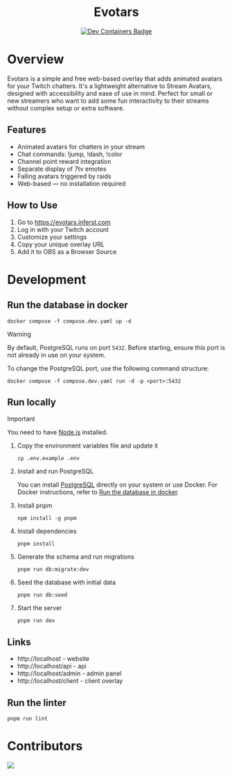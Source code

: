 <h1 align="center">Evotars</h1>
<div align="center">
  <a
  href="https://vscode.dev/redirect?url=vscode://ms-vscode-remote.remote-containers/cloneInVolume?url=https://github.com/inferst/evotars">
    <img
    src="https://img.shields.io/static/v1?style=for-the-badge&logo=docker&label=devcontainer&message=supported&color=0797ff&labelColor=000000"
    alt="Dev Containers Badge"
    />
  </a>
</div>

# Overview

Evotars is a simple and free web-based overlay that adds animated avatars for your Twitch chatters. It's a lightweight alternative to Stream Avatars, designed with accessibility and ease of use in mind. Perfect for small or new streamers who want to add some fun interactivity to their streams without complex setup or extra software.

## Features
* Animated avatars for chatters in your stream
* Chat commands: !jump, !dash, !color
* Channel point reward integration
* Separate display of 7tv emotes
* Falling avatars triggered by raids
* Web-based — no installation required

## How to Use
1. Go to https://evotars.inferst.com
2. Log in with your Twitch account
3. Customize your settings
4. Copy your unique overlay URL
5. Add it to OBS as a Browser Source

# Development

## Run the database in docker

```shell
docker compose -f compose.dev.yaml up -d
```

> [!WARNING]
> By default, PostgreSQL runs on port `5432`. Before starting, ensure this port is not already in use on your system.

To change the PostgreSQL port, use the following command structure:
```shell
docker compose -f compose.dev.yaml run -d -p <port>:5432
```

## Run locally

> [!IMPORTANT]
> You need to have [Node.js](https://nodejs.org/en/download/package-manager) installed.

1. Copy the environment variables file and update it
    ```shell
    cp .env.example .env
    ```
2. Install and run PostgreSQL

    You can install [PostgreSQL](https://www.postgresql.org/download/) directly on your system or use Docker. For Docker instructions, refer to [Run the database in docker](<#run-the-database-in-docker>).
3. Install pnpm
    ```shell
    npm install -g pnpm
    ```
4. Install dependencies
    ```shell
    pnpm install
    ```
5. Generate the schema and run migrations
    ```shell
    pnpm run db:migrate:dev
    ```
6. Seed the database with initial data
    ```shell
    pnpm run db:seed
    ```
7. Start the server
    ```shell
    pnpm run dev
    ```

## Links

- http://localhost - website
- http://localhost/api - api
- http://localhost/admin - admin panel
- http://localhost/client - client overlay

## Run the linter

```shell
pnpm run lint
```

# Contributors

<a href="https://github.com/inferst/evotars-app/graphs/contributors">
  <img src="https://contrib.rocks/image?repo=inferst/evotars-app" />
</a>
